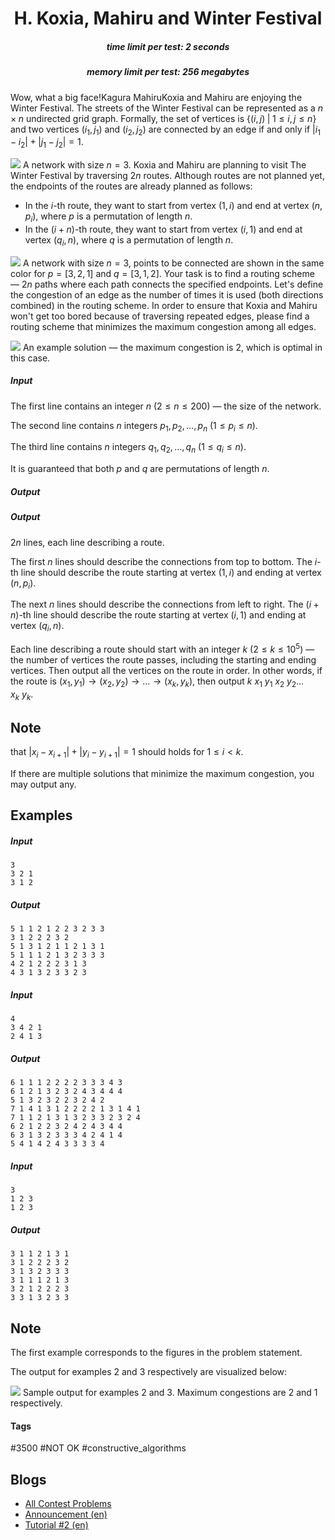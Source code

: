 <h1 style='text-align: center;'> H. Koxia, Mahiru and Winter Festival</h1>

<h5 style='text-align: center;'>time limit per test: 2 seconds</h5>
<h5 style='text-align: center;'>memory limit per test: 256 megabytes</h5>

Wow, what a big face!Kagura MahiruKoxia and Mahiru are enjoying the Winter Festival. The streets of the Winter Festival can be represented as a $n \times n$ undirected grid graph. Formally, the set of vertices is $\{(i,j) \; | \; 1 \leq i,j\leq n \}$ and two vertices $(i_1,j_1)$ and $(i_2,j_2)$ are connected by an edge if and only if $|i_1-i_2|+|j_1-j_2|=1$.

 ![](images/d6a6445c5b8eab14b71dde8061f2fe490c6e77c3.png) A network with size $n = 3$. Koxia and Mahiru are planning to visit The Winter Festival by traversing $2n$ routes. Although routes are not planned yet, the endpoints of the routes are already planned as follows:

* In the $i$-th route, they want to start from vertex $(1, i)$ and end at vertex $(n, p_i)$, where $p$ is a permutation of length $n$.
* In the $(i+n)$-th route, they want to start from vertex $(i, 1)$ and end at vertex $(q_i, n)$, where $q$ is a permutation of length $n$.

 ![](images/afccd37a574e78da9947990b5d897b846abac854.png) A network with size $n = 3$, points to be connected are shown in the same color for $p = [3, 2, 1]$ and $q = [3, 1, 2]$. Your task is to find a routing scheme — $2n$ paths where each path connects the specified endpoints. Let's define the congestion of an edge as the number of times it is used (both directions combined) in the routing scheme. In order to ensure that Koxia and Mahiru won't get too bored because of traversing repeated edges, please find a routing scheme that minimizes the maximum congestion among all edges.

 ![](images/f49da5f9ae4c051a0c1cde440d555166cf28cb0d.png) An example solution — the maximum congestion is $2$, which is optimal in this case. 
##### Input

The first line contains an integer $n$ ($2 \leq n \leq 200$) — the size of the network. 

The second line contains $n$ integers $p_1, p_2, \dots, p_n$ ($1 \leq p_i \leq n$).

The third line contains $n$ integers $q_1, q_2, \dots, q_n$ ($1 \leq q_i \leq n$).

It is guaranteed that both $p$ and $q$ are permutations of length $n$.

##### Output

##### Output

 $2n$ lines, each line describing a route.

The first $n$ lines should describe the connections from top to bottom. The $i$-th line should describe the route starting at vertex $(1, i)$ and ending at vertex $(n, p_i)$.

The next $n$ lines should describe the connections from left to right. The $(i+n)$-th line should describe the route starting at vertex $(i, 1)$ and ending at vertex $(q_i, n)$.

Each line describing a route should start with an integer $k$ ($2 \le k \le 10^5$) — the number of vertices the route passes, including the starting and ending vertices. Then output all the vertices on the route in order. In other words, if the route is $(x_1, y_1) \rightarrow (x_2, y_2) \rightarrow \dots \rightarrow (x_k, y_k)$, then output $k~x_1~y_1~x_2~y_2 \ldots x_k~y_k$. 
## Note

 that $|x_i-x_{i+1}|+|y_i-y_{i+1}| = 1$ should holds for $1 \le i < k$.

If there are multiple solutions that minimize the maximum congestion, you may output any.

## Examples

##### Input


```text
3
3 2 1
3 1 2
```
##### Output


```text
5 1 1 2 1 2 2 3 2 3 3 
3 1 2 2 2 3 2 
5 1 3 1 2 1 1 2 1 3 1 
5 1 1 1 2 1 3 2 3 3 3
4 2 1 2 2 2 3 1 3 
4 3 1 3 2 3 3 2 3
```
##### Input


```text
4
3 4 2 1
2 4 1 3
```
##### Output


```text
6 1 1 1 2 2 2 2 3 3 3 4 3
6 1 2 1 3 2 3 2 4 3 4 4 4
5 1 3 2 3 2 2 3 2 4 2
7 1 4 1 3 1 2 2 2 2 1 3 1 4 1
7 1 1 2 1 3 1 3 2 3 3 2 3 2 4
6 2 1 2 2 3 2 4 2 4 3 4 4
6 3 1 3 2 3 3 3 4 2 4 1 4
5 4 1 4 2 4 3 3 3 3 4
```
##### Input


```text
3
1 2 3
1 2 3
```
##### Output


```text
3 1 1 2 1 3 1 
3 1 2 2 2 3 2 
3 1 3 2 3 3 3 
3 1 1 1 2 1 3 
3 2 1 2 2 2 3 
3 3 1 3 2 3 3 
```
## Note

The first example corresponds to the figures in the problem statement.

The output for examples $2$ and $3$ respectively are visualized below:

 ![](images/f5213658a2c30e59f754e58556c5f4a24f822b8a.png) Sample output for examples $2$ and $3$. Maximum congestions are $2$ and $1$ respectively. 

#### Tags 

#3500 #NOT OK #constructive_algorithms 

## Blogs
- [All Contest Problems](../Good_Bye_2022:_2023_is_NEAR.md)
- [Announcement (en)](../blogs/Announcement_(en).md)
- [Tutorial #2 (en)](../blogs/Tutorial_2_(en).md)
